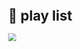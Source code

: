   # 🎵 play list
 </a>
  <a href="https://open.spotify.com/user/31xk3xaydc2wiyvkdipqrnv7qpxa?si=m8oXUZSFQTqwEJXbMOKwig&utm_source=copy-link">
    <img src="https://spotify-readme-3s61yj059-xditya.vercel.app/api/spotify">
  </a>
